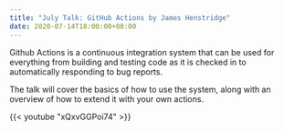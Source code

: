 ```yaml
---
title: "July Talk: GitHub Actions by James Henstridge"
date: 2020-07-14T18:00:00+08:00
---
```


Github Actions is a continuous integration system that can be used for
everything from building and testing code as it is checked in to
automatically responding to bug reports.
<!--more-->

The talk will cover the basics of how to use the system, along with an
overview of how to extend it with your own actions.

{{< youtube "xQxvGGPoi74" >}}
